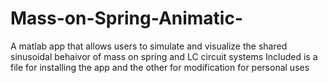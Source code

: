 # Mass-on-Spring-Animatic-
A matlab app that allows users to simulate and visualize the shared sinusoidal behaivor of mass on spring and LC circuit systems
Included is a file for installing the app and the other for modification for personal uses
